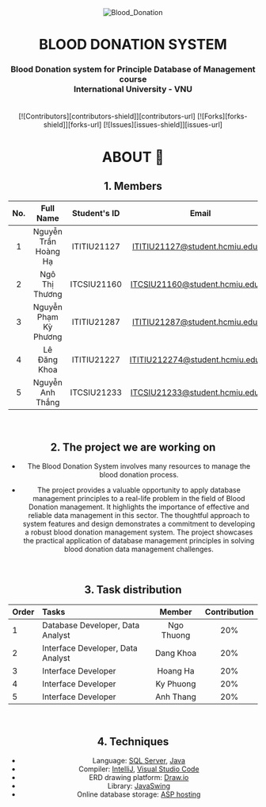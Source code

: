 <div id="top" align="center">
<img src="image/Blood_Donation.png" alt="Blood_Donation">
</div>
<!-- PROJECT LOGO -->
<div![Blood_Donation](https://github.com/hahoang03/Blood-Donation-Project/assets/118715319/9ff801ec-154d-45cb-ad2e-212f67b03683) align="center">
<h1 align="center">BLOOD DONATION SYSTEM </h1>
  <h3 align="center">
    Blood Donation system for Principle Database of Management course <br> International University - VNU
    <br />
    <br />
  </h3>

[![Contributors][contributors-shield]][contributors-url]
[![Forks][forks-shield]][forks-url]
[![Issues][issues-shield]][issues-url]

</div>
<!-- About -->

# ABOUT 👀

## 1. Members
| No.| Full Name |Student's ID | Email | Github account |  | 
|:--:| :-------------------: | :---------: | :------------------------------: | :-----------------------------: | :--------------------: |
| 1 | Nguyễn Trần Hoàng Hạ| ITITIU21127 | ITITIU21127@student.hcmiu.edu.vn |[hahoang03](https://github.com/hahoang03)|  |
| 2 | Ngô Thị Thương | ITCSIU21160 | ITCSIU21160@student.hcmiu.edu.vn |[thuongngo050902](https://github.com/thuongngo050902)| 
| 3 | Nguyễn Phạm Kỳ Phương | ITITIU21287 | ITITIU21287@student.hcmiu.edu.vn |[npkyphuong04](https://github.com/npkyphuong04)| 
| 4 | Lê Đăng Khoa | ITITIU21227 | ITITIU212274@student.hcmiu.edu.vn |[Khoakhoa2812](https://github.com/Khoakhoa2812)| 
| 5 | Nguyễn Anh Thắng | ITCSIU21233 | ITCSIU21233@student.hcmiu.edu.vn |[nathang0147](https://github.com/nathang0147)|  

<br />

## 2. The project we are working on
- The Blood Donation System involves many resources to manage the blood donation process.

- The project provides a valuable opportunity to apply database management principles to a real-life problem in the field of Blood Donation management. It highlights the importance of effective and reliable data management in this sector. The thoughtful approach to system features and design demonstrates a commitment to developing a robust blood donation management system. The project showcases the practical application of database management principles in solving blood donation data management challenges.
<br />

## 3. Task distribution

| Order | Tasks                                    |  Member   | Contribution |
| :---- | :-------------------------------------- | :-------: | :----------: |
| 1     | Database Developer, Data Analyst        | Ngo Thuong  |      20%      |
| 2     | Interface Developer, Data Analyst       | Dang Khoa    |      20%      |
| 3     | Interface Developer                     | Hoang Ha |      20%      |
| 4     | Interface Developer                     | Ky Phuong  |      20%     |
| 5     | Interface Developer                     | Anh Thang  |      20%     |

<br />

## 4. Techniques
- Language: [SQL Server](https://www.microsoft.com/en-us/sql-server/sql-server-downloads), [Java](https://www.java.com/en/)
- Compiler: [IntelliJ](https://www.jetbrains.com/idea/), [Visual Studio Code](https://code.visualstudio.com)
- ERD drawing platform: [Draw.io](https://app.diagrams.net/)
- Library: [JavaSwing](https://openjfx.io)
- Online database storage: [ASP hosting](http://freeasphosting.net/)

